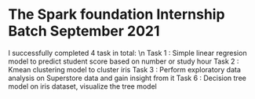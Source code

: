 # The Spark foundation Internship Batch September 2021

I successfully completed 4 task in total: \n
Task 1 : Simple linear regresion model to predict student score based on number or study hour
Task 2 : Kmean clustering model to cluster iris 
Task 3 : Perform exploratory data analysis on Superstore data and gain insight from it
Task 6 : Decision tree model on iris dataset, visualize the tree model
